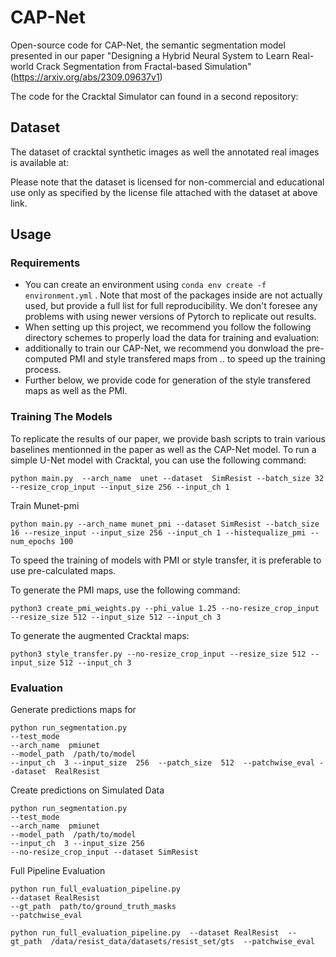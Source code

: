 
# CAP-Net #


Open-source code for CAP-Net, the semantic segmentation model presented in our paper "Designing a Hybrid Neural System to Learn Real-world Crack Segmentation from Fractal-based Simulation" (https://arxiv.org/abs/2309.09637v1)

The code for the Cracktal Simulator can found in a second repository: 
## Dataset ##

The dataset of cracktal synthetic images as well the annotated real images is available at: 

Please note that the dataset is licensed for non-commercial and educational use only as specified by the license file attached with the dataset at above link.

## Usage ##


### Requirements ###
- You can create an environment using  ```conda env create -f environment.yml```
. Note that most of the packages inside are not actually used, but provide a full list for full reproducibility. We don't foresee any problems with using newer versions of Pytorch to replicate out results.
- When setting up this project, we recommend you follow the following directory schemes to properly load the data for training and evaluation: 
- additionally to train our CAP-Net, we recommend you donwload the pre-computed PMI and style transfered maps from .. to speed up the training process.
- Further below, we provide code for generation of the style transfered maps as well as the PMI. 

### Training The Models ###

To replicate the results of our paper, we provide bash scripts to train various baselines mentionned in the paper as well as the CAP-Net model.
To run a simple U-Net model with Cracktal, you can use the following command:


```
python main.py  --arch_name  unet --dataset  SimResist --batch_size 32 --resize_crop_input --input_size 256 --input_ch 1
```

Train Munet-pmi
```
python main.py --arch_name munet_pmi --dataset SimResist --batch_size 16 --resize_input --input_size 256 --input_ch 1 --histequalize_pmi --num_epochs 100
```

To speed the training of models with PMI or style transfer, it is preferable to use pre-calculated maps. 

To generate the PMI maps, use the following command:
```
python3 create_pmi_weights.py --phi_value 1.25 --no-resize_crop_input --resize_size 512 --input_size 512 --input_ch 3
```
To generate the augmented Cracktal maps:
```
python3 style_transfer.py --no-resize_crop_input --resize_size 512 --input_size 512 --input_ch 3
```


### Evaluation ###

Generate predictions maps for 
```
python run_segmentation.py 
--test_mode
--arch_name  pmiunet
--model_path  /path/to/model
--input_ch  3 --input_size  256  --patch_size  512  --patchwise_eval --dataset  RealResist
```

Create predictions on Simulated Data
```
python run_segmentation.py 
--test_mode
--arch_name  pmiunet
--model_path  /path/to/model
--input_ch  3 --input_size 256
--no-resize_crop_input --dataset SimResist
```


Full Pipeline Evaluation
```
python run_full_evaluation_pipeline.py 
--dataset RealResist
--gt_path  path/to/ground_truth_masks
--patchwise_eval 
```


```
python run_full_evaluation_pipeline.py  --dataset RealResist  --gt_path  /data/resist_data/datasets/resist_set/gts  --patchwise_eval
```